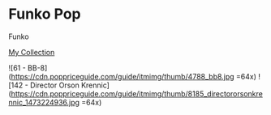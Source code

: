 # Funko Pop

Funko

[My Collection](https://www.poppriceguide.com/guide/member/collection/darrenredmond/TXYQJ5VKWLYRK9CM/)

![61 - BB-8](https://cdn.poppriceguide.com/guide/itmimg/thumb/4788_bb8.jpg =64x) 
![142 - Director Orson Krennic](https://cdn.poppriceguide.com/guide/itmimg/thumb/8185_directororsonkrennic_1473224936.jpg =64x)

